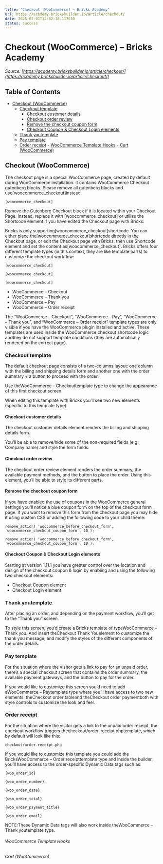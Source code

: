 ```yaml
---
title: "Checkout (WooCommerce) – Bricks Academy"
url: https://academy.bricksbuilder.io/article/checkout/
date: 2025-05-01T12:32:18.117030
status: success
---
```


# Checkout (WooCommerce) – Bricks Academy

*Source: [https://academy.bricksbuilder.io/article/checkout/](https://academy.bricksbuilder.io/article/checkout/)*

## Table of Contents

- [Checkout (WooCommerce)](#checkout-woocommerce)
  - [Checkout template](#checkout-template)
    - [Checkout customer details](#checkout-customer-details)
    - [Checkout order review](#checkout-order-review)
    - [Remove the checkout coupon form](#remove-the-checkout-coupon-form)
    - [Checkout Coupon & Checkout Login elements](#checkout-coupon--checkout-login-elements)
  - [Thank youtemplate](#thank-youtemplate)
  - [Pay template](#pay-template)
  - [Order receipt](#order-receipt)
        - [WooCommerce Template Hooks](#woocommerce-template-hooks)
        - [Cart (WooCommerce)](#cart-woocommerce)

## Checkout (WooCommerce)

The checkout page is a special WooCommerce page, created by default during WooCommerce installation. It contains WooCommerce Checkout gutenberg blocks. Please remove all gutenberg blocks and use[woocommerce_checkout]instead.

`[woocommerce_checkout]`

Remove the Gutenberg Checkout block if it is located within your Checkout Page. Instead, replace it with [woocommerce_checkout] or utilize the Shortcode element if you have edited the Checkout page with Bricks.

Bricks is only supporting[woocommerce_checkout]shortcode. You can either place the[woocommerce_checkout]shortcode directly in the Checkout page, or edit the Checkout page with Bricks, then use Shortcode element and set the content as[woocommerce_checkout]. Bricks offers four different template types (in this context, they are like template parts) to customize the checkout workflow:

`[woocommerce_checkout]`

`[woocommerce_checkout]`

`[woocommerce_checkout]`

- WooCommerce – Checkout
- WooCommerce – Thank you
- WooCommerce – Pay
- WooCommerce – Order receipt

The “WooCommerce – Checkout”, “WooCommerce – Pay”, “WooCommerce – Thank you”, and “WooCommerce – Order receipt” template types are only visible if you have the WooCommerce plugin installed and active. These templates are used inside the WooCommerce checkout shortcode logic andthey do not support template conditions (they are automatically rendered on the correct page).

### Checkout template

The default checkout page consists of a two-columns layout: one column with the billing and shipping details form and another one with the order summary + a button to proceed with the order.

Use theWooCommerce – Checkouttemplate type to change the appearance of this first checkout screen.

When editing this template with Bricks you’ll see two new elements (specific to this template type):

#### Checkout customer details

The checkout customer details element renders the billing and shipping details form.

You’ll be able to remove/hide some of the non-required fields (e.g. Company name) and style the form fields.

#### Checkout order review

The checkout order review element renders the order summary, the available payment methods, and the button to place the order. Using this element, you’ll be able to style its different parts.

#### Remove the checkout coupon form

If you have enabled the use of coupons in the WooCommerce general settings you’ll notice a blue coupon form on the top of the checkout form page. If you want to remove this form from the checkout page you may hide it using custom CSS or adding the following code to your child theme:

```
remove_action( 'woocommerce_before_checkout_form', 'woocommerce_checkout_coupon_form', 10 );
```

`remove_action( 'woocommerce_before_checkout_form', 'woocommerce_checkout_coupon_form', 10 );`

#### Checkout Coupon & Checkout Login elements

Starting at version 1.11.1 you have greater control over the location and design of the checkout coupon & login by enabling and using the following two checkout elements:

- Checkout Coupon element
- Checkout Login element

### Thank youtemplate

After placing an order, and depending on the payment workflow, you’ll get to the “Thank you” screen.

To style this screen, you’d create a Bricks template of typeWooCommerce – Thank you. And insert theCheckout Thank Youelement to customize the thank you message, and modify the styles of the different components of the order details.

### Pay template

For the situation where the visitor gets a link to pay for an unpaid order, there’s a special checkout screen that contains the order summary, the available payment gateways, and the button to pay for the order.

If you would like to customize this screen you’d need to add aWooCommerce – Paytemplate type where you’ll have access to two new elements: theCheckout order tableand theCheckout order paymentboth with style controls to customize the look and feel.

### Order receipt

For the situation where the visitor gets a link to the unpaid order receipt, the checkout workflow triggers thecheckout/order-receipt.phptemplate, which by default will look like this:

`checkout/order-receipt.php`

If you would like to customize this template you could add the BricksWooCommerce – Order receipttemplate type and inside the builder, you’ll have access to the order-specific Dynamic Data tags such as:

`{woo_order_id}`

`{woo_order_number}`

`{woo_order_date}`

`{woo_order_total}`

`{woo_order_payment_title}`

`{woo_order_email}`

NOTE:These Dynamic Data tags will also work inside theWooCommerce – Thank youtemplate type.

###### WooCommerce Template Hooks

###### Cart (WooCommerce)


